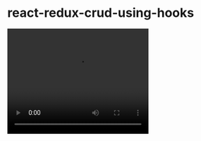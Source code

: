 # react-redux-crud-using-hooks

<video width="320" height="240" controls>
  <source src="video.mp4" type="video/mp4">
</video>
